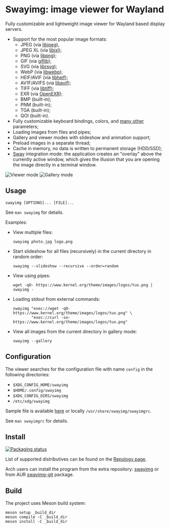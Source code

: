 # Swayimg: image viewer for Wayland

Fully customizable and lightweight image viewer for Wayland based display servers.

- Support for the most popular image formats:
  - JPEG (via [libjpeg](http://libjpeg.sourceforge.net)),
  - JPEG XL (via [libjxl](https://github.com/libjxl/libjxl));
  - PNG (via [libpng](http://www.libpng.org));
  - GIF (via [giflib](http://giflib.sourceforge.net));
  - SVG (via [librsvg](https://gitlab.gnome.org/GNOME/librsvg));
  - WebP (via [libwebp](https://chromium.googlesource.com/webm/libwebp));
  - HEIF/AVIF (via [libheif](https://github.com/strukturag/libheif));
  - AV1F/AVIFS (via [libavif](https://github.com/AOMediaCodec/libavif));
  - TIFF (via [libtiff](https://libtiff.gitlab.io/libtiff));
  - EXR (via [OpenEXR](https://openexr.com));
  - BMP (built-in);
  - PNM (built-in);
  - TGA (built-in);
  - QOI (built-in).
- Fully customizable keyboard bindings, colors, and [many other](https://github.com/artemsen/swayimg/blob/master/extra/swayimgrc) parameters;
- Loading images from files and pipes;
- Gallery and viewer modes with slideshow and animation support;
- Preload images in a separate thread;
- Cache in memory, no data is written to permanent storage (HDD/SSD);
- [Sway](https://swaywm.org) integration mode: the application creates an "overlay"
above the currently active window, which gives the illusion that you are opening
the image directly in a terminal window.

![Viewer mode](https://raw.githubusercontent.com/artemsen/swayimg/master/.github/viewer.png)
![Gallery mode](https://raw.githubusercontent.com/artemsen/swayimg/master/.github/gallery.png)

## Usage

`swayimg [OPTIONS]... [FILE]...`

See `man swayimg` for details.

Examples:
- View multiple files:
  ```
  swayimg photo.jpg logo.png
  ```
- Start slideshow for all files (recursively) in the current directory in random order:
  ```
  swayimg --slideshow --recursive --order=random
  ```
- View using pipes:
  ```
  wget -qO- https://www.kernel.org/theme/images/logos/tux.png | swayimg -
  ```
- Loading stdout from external commands:
  ```
  swayimg "exec://wget -qO- https://www.kernel.org/theme/images/logos/tux.png" \
          "exec://curl -so- https://www.kernel.org/theme/images/logos/tux.png"
  ```
- View all images from the current directory in gallery mode:
  ```
  swayimg --gallery
  ```

## Configuration

The viewer searches for the configuration file with name `config` in the
following directories:
- `$XDG_CONFIG_HOME/swayimg`
- `$HOME/.config/swayimg`
- `$XDG_CONFIG_DIRS/swayimg`
- `/etc/xdg/swayimg`

Sample file is available [here](https://github.com/artemsen/swayimg/blob/master/extra/swayimgrc) or locally `/usr/share/swayimg/swayimgrc`.

See `man swayimgrc` for details.

## Install

[![Packaging status](https://repology.org/badge/tiny-repos/swayimg.svg)](https://repology.org/project/swayimg/versions)

List of supported distributives can be found on the [Repology page](https://repology.org/project/swayimg/versions).

Arch users can install the program from the extra repository: [swayimg](https://archlinux.org/packages/extra/x86_64/swayimg) or from AUR [swayimg-git](https://aur.archlinux.org/packages/swayimg-git) package.

## Build

The project uses Meson build system:
```
meson setup _build_dir
meson compile -C _build_dir
meson install -C _build_dir
```
